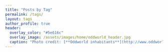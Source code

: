 ```yaml
---
title: "Posts by Tag"
permalink: /tags/
layout: tags
author_profile: true
header:
  overlay_color: "#5e616c"
  overlay_image: /assets/images/home/oddworld_header.jpg
  caption: "Photo credit: [**Oddworld inhabitants**](http://www.oddworld.com/)"
---
```

